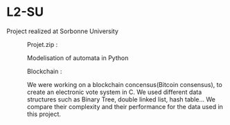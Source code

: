 # L2-SU
Project realized at Sorbonne University 

<ul>
  <ol> Projet.zip :<p> Modelisation of automata in Python</p></ol>
  <ol> Blockchain :<p> We were working on a blockchain concensus(Bitcoin consensus), to create an electronic vote system in C. We used different data structures such as Binary Tree, double linked list, hash table... We compare their complexity and their performance for the data used in this project.</p></ol>

</ul>
